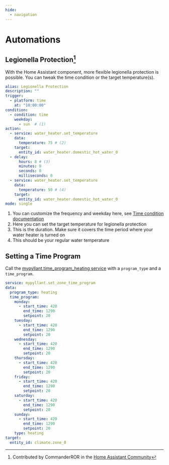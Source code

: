 ```yaml
---
hide:
  - navigation
---
```


# Automations

## Legionella Protection[^1]

With the Home Assistant component, more flexible legionella protection is possible. You can tweak the time condition
or the target temperature(s).

```yaml
alias: Legionella Protection
description: ""
trigger:
  - platform: time
    at: "10:00:00"
condition:
  - condition: time
    weekday:
      - sun  # (1)
action:
  - service: water_heater.set_temperature
    data:
      temperature: 75 # (2)
    target:
      entity_id: water_heater.domestic_hot_water_0
  - delay:
      hours: 8 # (3)
      minutes: 0
      seconds: 0
      milliseconds: 0
  - service: water_heater.set_temperature
    data:
      temperature: 50 # (4)
    target:
      entity_id: water_heater.domestic_hot_water_0
mode: single
```

1. You can customize the frequency and weekday here, see [Time condition documentation](https://www.home-assistant.io/docs/scripts/conditions/#time-condition)
2. Here you can set the target temperature for legionella protection
3. This is the duration. Make sure it covers the time period where your water heater is turned on
4. This should be your regular water temperature

## Setting a Time Program

Call the [mypyllant.time_program_heating service](https://my.home-assistant.io/redirect/developer_services/) with a `program_type` 
and a `time_program`.

```yaml
service: mypyllant.set_zone_time_program
data:
  program_type: heating
  time_program:
    monday:
      - start_time: 420
        end_time: 1290
        setpoint: 20
    tuesday:
      - start_time: 420
        end_time: 1290
        setpoint: 20
    wednesday:
      - start_time: 420
        end_time: 1290
        setpoint: 20
    thursday:
      - start_time: 420
        end_time: 1290
        setpoint: 20
    friday:
      - start_time: 420
        end_time: 1290
        setpoint: 20
    saturday:
      - start_time: 420
        end_time: 1290
        setpoint: 20
    sunday:
      - start_time: 420
        end_time: 1290
        setpoint: 20
    type: heating
target:
  entity_id: climate.zone_0
```

[^1]: Contributed by CommanderROR in the [Home Assistant Community](https://community.home-assistant.io/t/myvaillant-integration/542610/70)